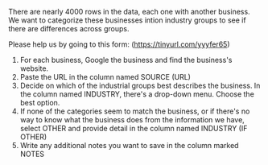 There are nearly 4000 rows in the data, each one with another business. We want to categorize these businesses intion industry groups to see if there are differences across groups.

Please help us by going to this form: (https://tinyurl.com/yyyfer65)

1. For each business, Google the business and find the business's website. 
2. Paste the URL in the column named SOURCE (URL)
3. Decide on which of the industrial groups best describes the business. In the column named INDUSTRY, there's a drop-down menu. Choose the best option.
4. If none of the categories seem to match the business, or if there's no way to know what the business does from the information we have, select OTHER and provide detail in the column named INDUSTRY (IF OTHER)
5. Write any additional notes you want to save in the column marked NOTES
